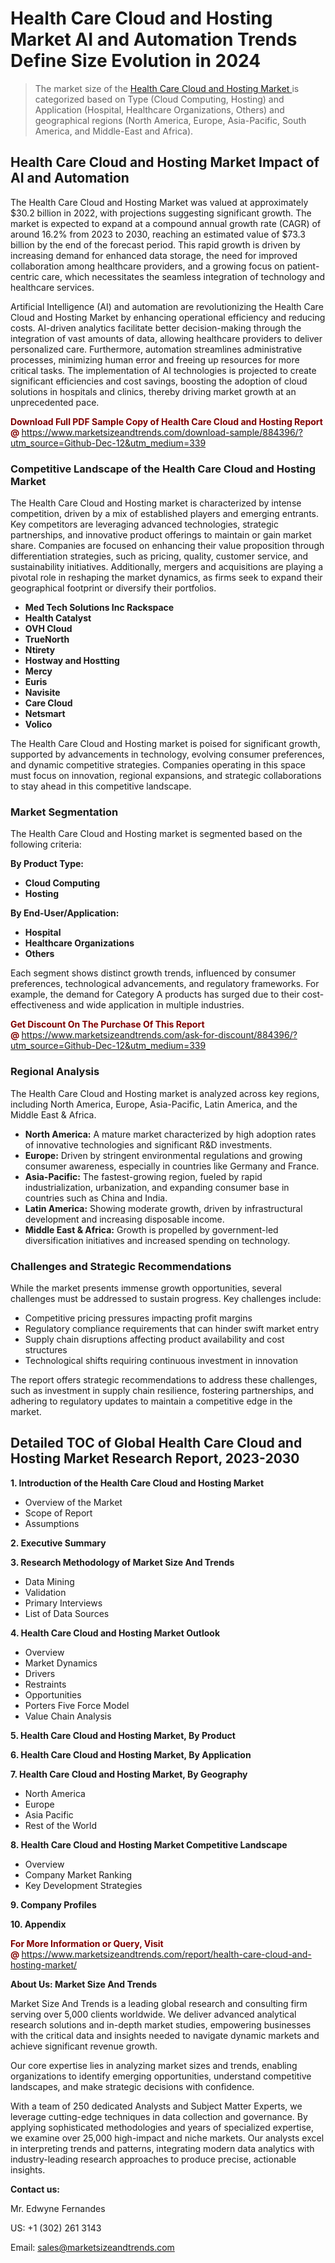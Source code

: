 <H1>Health Care Cloud and Hosting Market AI and Automation Trends Define Size Evolution in 2024</H1><blockquote><p>The market size of the <a href="https://www.marketsizeandtrends.com/download-sample/884396/?utm_source=Github-Dec-12&amp;utm_medium=339" target="_blank">Health Care Cloud and Hosting Market </a>is categorized based on Type (Cloud Computing, Hosting) and Application (Hospital, Healthcare Organizations, Others) and geographical regions (North America, Europe, Asia-Pacific, South America, and Middle-East and Africa).</p></blockquote><p><h2>Health Care Cloud and Hosting Market Impact of AI and Automation</h2><p>The Health Care Cloud and Hosting Market was valued at approximately $30.2 billion in 2022, with projections suggesting significant growth. The market is expected to expand at a compound annual growth rate (CAGR) of around 16.2% from 2023 to 2030, reaching an estimated value of $73.3 billion by the end of the forecast period. This rapid growth is driven by increasing demand for enhanced data storage, the need for improved collaboration among healthcare providers, and a growing focus on patient-centric care, which necessitates the seamless integration of technology and healthcare services.</p><p>Artificial Intelligence (AI) and automation are revolutionizing the Health Care Cloud and Hosting Market by enhancing operational efficiency and reducing costs. AI-driven analytics facilitate better decision-making through the integration of vast amounts of data, allowing healthcare providers to deliver personalized care. Furthermore, automation streamlines administrative processes, minimizing human error and freeing up resources for more critical tasks. The implementation of AI technologies is projected to create significant efficiencies and cost savings, boosting the adoption of cloud solutions in hospitals and clinics, thereby driving market growth at an unprecedented pace.</p></p><p><strong><span style="color: #800000;">Download Full PDF Sample Copy of Health Care Cloud and Hosting Report @</span>&nbsp;</strong><a href="https://www.marketsizeandtrends.com/download-sample/884396/?utm_source=Github-Dec-12&amp;utm_medium=339">https://www.marketsizeandtrends.com/download-sample/884396/?utm_source=Github-Dec-12&amp;utm_medium=339</a></p><h3>Competitive Landscape of the Health Care Cloud and Hosting Market</h3><p>The Health Care Cloud and Hosting market is characterized by intense competition, driven by a mix of established players and emerging entrants. Key competitors are leveraging advanced technologies, strategic partnerships, and innovative product offerings to maintain or gain market share. Companies are focused on enhancing their value proposition through differentiation strategies, such as pricing, quality, customer service, and sustainability initiatives. Additionally, mergers and acquisitions are playing a pivotal role in reshaping the market dynamics, as firms seek to expand their geographical footprint or diversify their portfolios.</p><p><strong><p><ul><li>Med Tech Solutions Inc Rackspace </li><li> Health Catalyst </li><li> OVH Cloud </li><li> TrueNorth </li><li> Ntirety </li><li> Hostway and Hostting </li><li> Mercy </li><li> Euris </li><li> Navisite </li><li> Care Cloud </li><li> Netsmart </li><li> Volico</p></li></ul></p></strong></p><p>The Health Care Cloud and Hosting market is poised for significant growth, supported by advancements in technology, evolving consumer preferences, and dynamic competitive strategies. Companies operating in this space must focus on innovation, regional expansions, and strategic collaborations to stay ahead in this competitive landscape.</p><h3>Market Segmentation</h3><p>The Health Care Cloud and Hosting market is segmented based on the following criteria:</p><p><strong>By Product Type:</strong></p><p><strong><p><ul><li>Cloud Computing </li><li> Hosting</p></li></ul></p></strong></p><p><strong>By End-User/Application:</strong></p><p><strong><p><ul><li>Hospital </li><li> Healthcare Organizations </li><li> Others</p></li></ul></p></strong></p><p>Each segment shows distinct growth trends, influenced by consumer preferences, technological advancements, and regulatory frameworks. For example, the demand for Category A products has surged due to their cost-effectiveness and wide application in multiple industries.</p><p><strong><span style="color: #800000;">Get Discount On The Purchase Of This Report @&nbsp;</span></strong><a href="https://www.marketsizeandtrends.com/ask-for-discount/884396/?utm_source=Github-Dec-12&amp;utm_medium=339">https://www.marketsizeandtrends.com/ask-for-discount/884396/?utm_source=Github-Dec-12&amp;utm_medium=339</a></p><h3>Regional Analysis</h3><p>The Health Care Cloud and Hosting market is analyzed across key regions, including North America, Europe, Asia-Pacific, Latin America, and the Middle East &amp; Africa.</p><ul><li><strong>North America:</strong> A mature market characterized by high adoption rates of innovative technologies and significant R&amp;D investments.</li><li><strong>Europe:</strong> Driven by stringent environmental regulations and growing consumer awareness, especially in countries like Germany and France.</li><li><strong>Asia-Pacific:</strong> The fastest-growing region, fueled by rapid industrialization, urbanization, and expanding consumer base in countries such as China and India.</li><li><strong>Latin America:</strong> Showing moderate growth, driven by infrastructural development and increasing disposable income.</li><li><strong>Middle East &amp; Africa:</strong> Growth is propelled by government-led diversification initiatives and increased spending on technology.</li></ul><h3>Challenges and Strategic Recommendations</h3><p>While the market presents immense growth opportunities, several challenges must be addressed to sustain progress. Key challenges include:</p><ul><li>Competitive pricing pressures impacting profit margins</li><li>Regulatory compliance requirements that can hinder swift market entry</li><li>Supply chain disruptions affecting product availability and cost structures</li><li>Technological shifts requiring continuous investment in innovation</li></ul><p>The report offers strategic recommendations to address these challenges, such as investment in supply chain resilience, fostering partnerships, and adhering to regulatory updates to maintain a competitive edge in the market.</p><h2>Detailed TOC of Global Health Care Cloud and Hosting Market Research Report, 2023-2030</h2><p><strong>1. Introduction of the Health Care Cloud and Hosting Market</strong></p><ul><li>Overview of the Market</li><li>Scope of Report</li><li>Assumptions&nbsp;</li></ul><p><strong>2. Executive Summary</strong></p><p><strong>3. Research Methodology of <strong>Market Size And Trends</strong></strong></p><ul><li>Data Mining</li><li>Validation</li><li>Primary Interviews</li><li>List of Data Sources&nbsp;</li></ul><p><strong>4. Health Care Cloud and Hosting Market Outlook</strong></p><ul><li>Overview</li><li>Market Dynamics</li><li>Drivers</li><li>Restraints</li><li>Opportunities</li><li>Porters Five Force Model</li><li>Value Chain Analysis&nbsp;</li></ul><p><strong>5. Health Care Cloud and Hosting Market, By Product</strong></p><p><strong>6. Health Care Cloud and Hosting Market, By Application</strong></p><p><strong>7. Health Care Cloud and Hosting Market, By Geography</strong></p><ul><li>North America</li><li>Europe</li><li>Asia Pacific</li><li>Rest of the World&nbsp;</li></ul><p><strong>8. Health Care Cloud and Hosting Market Competitive Landscape</strong></p><ul><li>Overview</li><li>Company Market Ranking</li><li>Key Development Strategies&nbsp;</li></ul><p><strong>9. Company Profiles</strong></p><p><strong>10. Appendix</strong></p><p><strong><span style="color: #800000;">For More Information or Query, Visit @&nbsp;</span></strong><a href="https://www.marketsizeandtrends.com/report/health-care-cloud-and-hosting-market/">https://www.marketsizeandtrends.com/report/health-care-cloud-and-hosting-market/</a></p><p></p><p><strong>About Us:&nbsp;Market Size And Trends</strong></p><p>Market Size And Trends&nbsp;is a leading global research and consulting firm serving over 5,000 clients worldwide. We deliver advanced analytical research solutions and in-depth market studies, empowering businesses with the critical data and insights needed to navigate dynamic markets and achieve significant revenue growth.</p><p>Our core expertise lies in analyzing market sizes and trends, enabling organizations to identify emerging opportunities, understand competitive landscapes, and make strategic decisions with confidence.</p><p>With a team of 250 dedicated Analysts and Subject Matter Experts, we leverage cutting-edge techniques in data collection and governance. By applying sophisticated methodologies and years of specialized expertise, we examine over 25,000 high-impact and niche markets. Our analysts excel in interpreting trends and patterns, integrating modern data analytics with industry-leading research approaches to produce precise, actionable insights.</p><p><strong>Contact us:</strong></p><p>Mr. Edwyne Fernandes</p><p>US: +1 (302) 261 3143</p><p>Email: <a href="mailto:sales@marketsizeandtrends.com">sales@marketsizeandtrends.com</a>&nbsp;</p>
